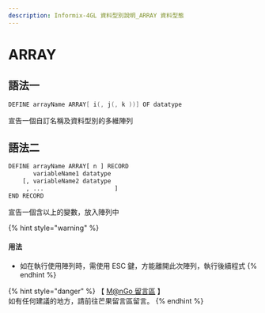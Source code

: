 ```yaml
---
description: Informix-4GL 資料型別說明_ARRAY 資料型態
---
```


# ARRAY

## 語法一

```objectivec
DEFINE arrayName ARRAY[ i(, j(, k ))] OF datatype
```

宣告一個自訂名稱及資料型別的多維陣列

## 語法二

```bash
DEFINE arrayName ARRAY[ n ] RECORD
       variableName1 datatype
    [, variableName2 datatype
     , ...                    ]
END RECORD
```

宣告一個含以上的變數，放入陣列中

{% hint style="warning" %}
#### &#x20;用法

* 如在執行使用陣列時，需使用 ESC 鍵，方能離開此次陣列，執行後續程式
{% endhint %}

{% hint style="danger" %}
【 [M@nGo 留言區](https://give0714.pixnet.net/blog/post/46468651-informix-4gl-%E7%B5%90%E6%A7%8B%E8%B3%87%E6%96%99%E5%9E%8B%E5%88%A5%E3%80%8A-array-data-%E3%80%8B) 】\
如有任何建議的地方，請前往芒果留言區留言。
{% endhint %}
